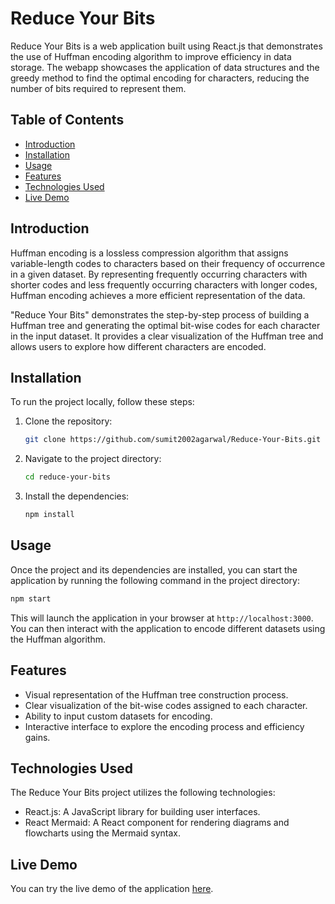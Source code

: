 # Reduce Your Bits

Reduce Your Bits is a web application built using React.js that demonstrates the use of Huffman encoding algorithm to improve efficiency in data storage. The webapp showcases the application of data structures and the greedy method to find the optimal encoding for characters, reducing the number of bits required to represent them.

## Table of Contents
- [Introduction](#introduction)
- [Installation](#installation)
- [Usage](#usage)
- [Features](#features)
- [Technologies Used](#technologies-used)
- [Live Demo](#live-demo)

## Introduction
Huffman encoding is a lossless compression algorithm that assigns variable-length codes to characters based on their frequency of occurrence in a given dataset. By representing frequently occurring characters with shorter codes and less frequently occurring characters with longer codes, Huffman encoding achieves a more efficient representation of the data.

"Reduce Your Bits" demonstrates the step-by-step process of building a Huffman tree and generating the optimal bit-wise codes for each character in the input dataset. It provides a clear visualization of the Huffman tree and allows users to explore how different characters are encoded.

## Installation
To run the project locally, follow these steps:

1. Clone the repository:

   ```bash
   git clone https://github.com/sumit2002agarwal/Reduce-Your-Bits.git
   ```

2. Navigate to the project directory:

   ```bash
   cd reduce-your-bits
   ```

3. Install the dependencies:

   ```bash
   npm install
   ```

## Usage
Once the project and its dependencies are installed, you can start the application by running the following command in the project directory:

```bash
npm start
```

This will launch the application in your browser at `http://localhost:3000`. You can then interact with the application to encode different datasets using the Huffman algorithm.

## Features
- Visual representation of the Huffman tree construction process.
- Clear visualization of the bit-wise codes assigned to each character.
- Ability to input custom datasets for encoding.
- Interactive interface to explore the encoding process and efficiency gains.

## Technologies Used
The Reduce Your Bits project utilizes the following technologies:

- React.js: A JavaScript library for building user interfaces.
- React Mermaid: A React component for rendering diagrams and flowcharts using the Mermaid syntax.


## Live Demo
You can try the live demo of the application [here](https://reduceyourbits.netlify.app/).


